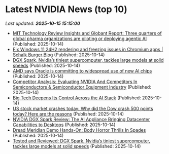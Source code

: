 # Latest NVIDIA News (top 10)
_Last updated: **2025-10-15 15:15:00**_

- [MIT Technology Review Insights and Globant Report: Three quarters of global pharma organizations are piloting or deploying agentic AI](https://www.prnewswire.co.uk/news-releases/mit-technology-review-insights-and-globant-report-three-quarters-of-global-pharma-organizations-are-piloting-or-deploying-agentic-ai-302583640.html) (Published: 2025-10-14)
- [Fix Windows 11 24H2 rendering and freezing issues in Chromium apps | Schalk Burger Blog](https://schalkburger.dev/posts/fix-windows-chromium-freezing) (Published: 2025-10-14)
- [DGX Spark, Nvidia’s tiniest supercomputer, tackles large models at solid speeds](https://biztoc.com/x/2e353920dd5cb7c0) (Published: 2025-10-14)
- [AMD says Oracle is committing to widespread use of new AI chips](https://biztoc.com/x/6bad3bbfdc27b2c0) (Published: 2025-10-14)
- [Competitor Analysis: Evaluating NVIDIA And Competitors In Semiconductors & Semiconductor Equipment Industry](https://biztoc.com/x/940dee6e6b91dd2f) (Published: 2025-10-14)
- [Big Tech Deepens Its Control Across the AI Stack](http://www.pymnts.com/artificial-intelligence-2/2025/big-tech-deepens-its-control-across-the-ai-stack/) (Published: 2025-10-14)
- [US stock market crashes today: Why did the Dow crash 500 points today? Here are the reasons](https://economictimes.indiatimes.com/news/international/us/us-stock-market-crashes-today-14-october-why-did-the-dow-crash-500-points-today-here-are-the-reasons/articleshow/124555357.cms) (Published: 2025-10-14)
- [NVIDIA DGX Spark Review: The AI Appliance Bringing Datacenter Capabilities to Desktops](https://www.storagereview.com/review/nvidia-dgx-spark-review-the-ai-appliance-bringing-datacenter-capabilities-to-desktops) (Published: 2025-10-14)
- [Dread Meridian Demo Hands-On: Body Horror Thrills In Spades](https://www.uploadvr.com/dread-meridian-demo-impressions/) (Published: 2025-10-14)
- [Tested and Reviewed: DGX Spark, Nvidia’s tiniest supercomputer, tackles large models at solid speeds](https://www.theregister.com/2025/10/14/dgx_spark_review/) (Published: 2025-10-14)
